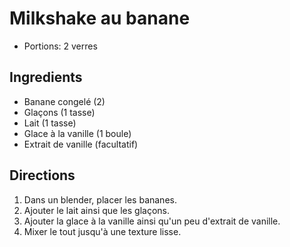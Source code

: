 # Milkshake au banane

- Portions: 2 verres

## Ingredients

- Banane congelé (2)
- Glaçons (1 tasse)
- Lait (1 tasse)
- Glace à la vanille (1 boule)
- Extrait de vanille (facultatif)

## Directions

1. Dans un blender, placer les bananes.
2. Ajouter le lait ainsi que les glaçons.
3. Ajouter la glace à la vanille ainsi qu'un peu d'extrait de vanille.
4. Mixer le tout jusqu'à une texture lisse.
